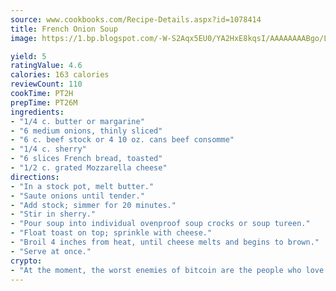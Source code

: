 ```yaml
---
source: www.cookbooks.com/Recipe-Details.aspx?id=1078414
title: French Onion Soup
image: https://1.bp.blogspot.com/-W-S2Aqx5EU0/YA2HxE8kqsI/AAAAAAAABgo/LNxJ2X_rvYgPNsplYMgQNjuwxaZ0e3pQQCLcBGAsYHQ/s320/17.png

yield: 5
ratingValue: 4.6
calories: 163 calories
reviewCount: 110
cookTime: PT2H
prepTime: PT26M
ingredients:
- "1/4 c. butter or margarine"
- "6 medium onions, thinly sliced"
- "6 c. beef stock or 4 10 oz. cans beef consomme"
- "1/4 c. sherry"
- "6 slices French bread, toasted"
- "1/2 c. grated Mozzarella cheese"
directions:
- "In a stock pot, melt butter."
- "Saute onions until tender."
- "Add stock; simmer for 20 minutes."
- "Stir in sherry."
- "Pour soup into individual ovenproof soup crocks or soup tureen."
- "Float toast on top; sprinkle with cheese."
- "Broil 4 inches from heat, until cheese melts and begins to brown."
- "Serve at once."
crypto:
- "At the moment, the worst enemies of bitcoin are the people who love bitcoin."
---
```

